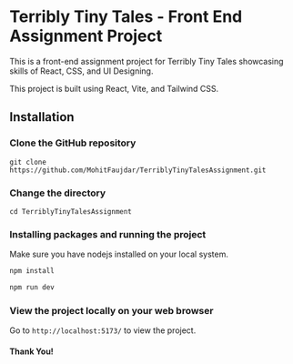 # Terribly Tiny Tales - Front End Assignment Project

This is a front-end assignment project for Terribly Tiny Tales showcasing skills of React, CSS, and UI Designing.

This project is built using React, Vite, and Tailwind CSS.

## Installation

### Clone the GitHub repository

`git clone https://github.com/MohitFaujdar/TerriblyTinyTalesAssignment.git`

### Change the directory

`cd TerriblyTinyTalesAssignment`
### Installing packages and running the project

Make sure you have nodejs installed on your local system.

```bash
npm install
```
```bash
npm run dev
```

### View the project locally on your web browser

Go to `http://localhost:5173/` to view the project.

#### Thank You!
